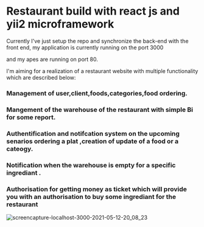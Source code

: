 # Restaurant build with react js and yii2 microframework

Currently I've just setup the repo and synchronize the back-end with the front end, my application is currently running on the port 3000

and my apes are running on port 80.

I'm aiming for a realization of a restaurant website with multiple functionality which are described below:

### Management of user,client,foods,categories,food ordering.
### Mangement of the warehouse of the restaurant with simple Bi for some report.
### Authentification and notifcation system  on the upcoming senarios ordering a plat ,creation of update of a food or a cateogy.
### Notification when the warehouse is empty for a specific ingrediant .
### Authorisation for getting money as ticket which will provide you with an authorisation to buy some ingrediant for the restaurant

![screencapture-localhost-3000-2021-05-12-20_08_23](https://user-images.githubusercontent.com/47975444/118055579-4af9c200-b380-11eb-93fc-a995ee1a0fda.png)



